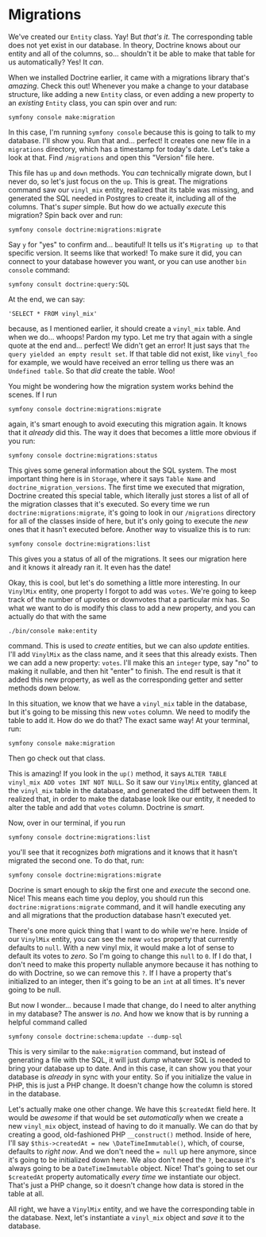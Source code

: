 # Migrations

We've created our `Entity` class. Yay! But *that's it*. The corresponding table does not yet exist in our database. In theory, Doctrine knows about our entity and all of the columns, so... shouldn't it be able to make that table for us automatically? Yes! It *can*.

When we installed Doctrine earlier, it came with a migrations library that's *amazing*. Check this out! Whenever you make a change to your database structure, like adding a new `Entity` class, or even adding a new property to an *existing* `Entity` class, you can spin over and run:

```terminal
symfony console make:migration
```

In this case, I'm running `symfony console` because this is going to talk to my database. I'll show you. Run that and... perfect! It creates one new file in a `migrations` directory, which has a timestamp for today's date. Let's take a look at that. Find `/migrations` and open this "Version" file here.

This file has `up` and `down` methods. You *can* technically migrate down, but I never do, so let's just focus on the `up`. This is great. The migrations command saw our `vinyl_mix` entity, realized that its table was missing, and generated the SQL needed in Postgres to create it, including all of the columns. That's *super* simple. But how do we actually *execute* this migration? Spin back over and run:

```terminal
symfony console doctrine:migrations:migrate
```

Say `y` for "yes" to confirm and... beautiful! It tells us it's `Migrating up to` that specific version. It seems like that worked! To make sure it did, you can connect to your database however you want, or you can use another `bin console` command:

```terminal
symfony consult doctrine:query:SQL
```

At the end, we can say:

```terminal
'SELECT * FROM vinyl_mix'
```

because, as I mentioned earlier, it should create a `vinyl_mix` table. And when we do... whoops! Pardon my typo. Let me try that again with a single quote at the end and... perfect! We didn't get an error! It just says that `The query yielded an empty result set`. If that table did not exist, like `vinyl_foo` for example, we would have received an error telling us there was an `Undefined table`. So that *did* create the table. Woo!

You might be wondering how the migration system works behind the scenes. If I run

```terminal
symfony console doctrine:migrations:migrate
```

again, it's smart enough to avoid executing this migration again. It knows that it *already* did this. The way it does that becomes a little more obvious if you run:

```terminal
symfony console doctrine:migrations:status
```

This gives some general information about the SQL system. The most important thing here is in `Storage`, where it says `Table Name` and `doctrine_migration_versions`. The first time we executed that migration, Doctrine created this special table, which literally just stores a list of all of the migration classes that it's executed. So every time we run `doctrine:migrations:migrate`, it's going to look in our `/migrations` directory for all of the classes inside of here, but it's only going to execute the *new* ones that it hasn't executed before. Another way to visualize this is to run:

```terminal
symfony console doctrine:migrations:list
```

This gives you a status of all of the migrations. It sees our migration here and it knows it already ran it. It even has the date!

Okay, this is cool, but let's do something a little more interesting. In our `VinylMix` entity, one property I forgot to add was `votes`. We're going to keep track of the number of upvotes or downvotes that a particular mix has. So what we want to do is modify this class to add a new property, and you can actually do that with the same

```terminal
./bin/console make:entity
```

command. This is used to *create* entities, but we can also *update* entities. I'll add `VinylMix` as the class name, and it sees that this already exists. Then we can add a new property: `votes`. I'll make this an `integer` type, say "no" to making it nullable, and then hit "enter" to finish. The end result is that it added this new property, as well as the corresponding getter and setter methods down below.

In this situation, we know that we have a `vinyl_mix` table in the database, but it's going to be missing this new `votes` column. We need to modify the table to add it. How do we do that? The exact same way! At your terminal, run:

```terminal
symfony console make:migration
```

Then go check out that class.

This is amazing! If you look in the `up()` method, it says `ALTER TABLE vinyl_mix ADD votes INT NOT NULL`. So it saw our `VinylMix` entity, glanced at the `vinyl_mix` table in the database, and generated the diff between them. It realized that, in order to make the database look like our entity, it needed to alter the table and add that `votes` column. Doctrine is *smart*.

Now, over in our terminal, if you run

```terminal
symfony console doctrine:migrations:list
```

you'll see that it recognizes *both* migrations and it knows that it hasn't migrated the second one. To do that, run:

```terminal
symfony console doctrine:migrations:migrate
```

Docrine is smart enough to *skip* the first one and *execute* the second one. Nice! This means each time you deploy, you should run this `doctrine:migrations:migrate` command, and it will handle executing any and all migrations that the production database hasn't executed yet.

There's one more quick thing that I want to do while we're here. Inside of our `VinylMix` entity, you can see the new `votes` property that currently defaults to `null`. With a new vinyl mix, it would make a lot of sense to default its votes to *zero*. So I'm going to change this `null` to `0`. If I do that, I don't need to make this property nullable anymore because it has nothing to do with Doctrine, so we can remove this `?`. If I have a property that's initialized to an integer, then it's going to be an `int` at all times. It's never going to be null.

But now I wonder... because I made that change, do I need to alter anything in my database? The answer is *no*. And how we know that is by running a helpful command called

```terminal
symfony console doctrine:schema:update --dump-sql
```

This is very similar to the `make:migration` command, but instead of generating a file with the SQL, it will just *dump* whatever SQL is needed to bring your database up to date. And in this case, it can show you that your database is *already* in sync with your entity. So if you initialize the value in PHP, this is just a PHP change. It doesn't change how the column is stored in the database.

Let's actually make one other change. We have this `$createdAt` field here. It would be *awesome* if that would be set *automatically* when we create a new `vinyl_mix` object, instead of having to do it manually. We can do that by creating a good, old-fashioned PHP `__construct()` method. Inside of here, I'll say `$this->createdAt = new \DateTimeImmutable()`, which, of course, defaults to *right now*. And we don't need the `= null` up here anymore, since it's going to be initialized down here. We also don't need the `?`, because it's always going to be a `DateTimeImmutable` object. Nice! That's going to set our `$createdAt` property automatically *every time* we instantiate our object. That's just a PHP change, so it doesn't change how data is stored in the table at all.

All right, we have a `VinylMix` entity, and we have the corresponding table in the database. Next, let's instantiate a `vinyl_mix` object and *save* it to the database.
